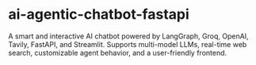 # ai-agentic-chatbot-fastapi
A smart and interactive AI chatbot powered by LangGraph, Groq, OpenAI, Tavily, FastAPI, and Streamlit. Supports multi-model LLMs, real-time web search, customizable agent behavior, and a user-friendly frontend.
